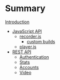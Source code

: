 # Summary

[Introduction](README.md)
* [JavaScript API]()
  * [recorder.js](recorder/docs.md)
    * [custom builds](recorder/custom_builds.md)
  * [player.js](player/docs.md)
* [REST API]()
  * [Authentication](api/auth.md)
  * [Stats](api/stats.md)
  * [Accounts](api/accounts.md)
  * [Video](api/video.md)
